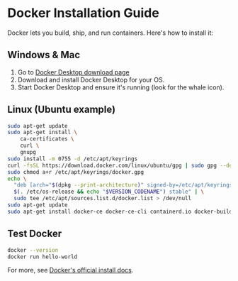 # Docker Installation Guide

Docker lets you build, ship, and run containers. Here's how to install it:

## Windows & Mac
1. Go to [Docker Desktop download page](https://www.docker.com/products/docker-desktop/)
2. Download and install Docker Desktop for your OS.
3. Start Docker Desktop and ensure it's running (look for the whale icon).

## Linux (Ubuntu example)
```bash
sudo apt-get update
sudo apt-get install \
    ca-certificates \
    curl \
    gnupg
sudo install -m 0755 -d /etc/apt/keyrings
curl -fsSL https://download.docker.com/linux/ubuntu/gpg | sudo gpg --dearmor -o /etc/apt/keyrings/docker.gpg
sudo chmod a+r /etc/apt/keyrings/docker.gpg
echo \
  "deb [arch="$(dpkg --print-architecture)" signed-by=/etc/apt/keyrings/docker.gpg] https://download.docker.com/linux/ubuntu \
  $(. /etc/os-release && echo "$VERSION_CODENAME") stable" | \
  sudo tee /etc/apt/sources.list.d/docker.list > /dev/null
sudo apt-get update
sudo apt-get install docker-ce docker-ce-cli containerd.io docker-buildx-plugin docker-compose-plugin
```

## Test Docker
```bash
docker --version
docker run hello-world
```

For more, see [Docker's official install docs](https://docs.docker.com/get-docker/). 